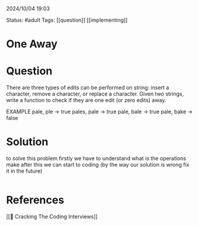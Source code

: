 2024/10/04
19:03

Status: #adult 
Tags: [[question]] [[implementing]]
# One Away
# Question

There are three types of edits can be performed on string: insert a character, remove a character, or replace a character. Given two strings, write a function to check if they are one edit (or zero edits) away.

EXAMPLE
pale, ple -> true
pales, pale -> true
pale, bale -> true
pale, bake -> false

# Solution

to solve this problem firstly we have to understand what is the operations make after this we can start to coding (by the way our solution is wrong fix it in the future)

```python

```

# References

[[📙 Cracking The Coding Interviews]]